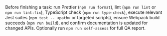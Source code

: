 Before finishing a task: run Prettier (`npm run format`), lint (`npm run lint` or `npm run lint:fix`), TypeScript check (`npm run type-check`), execute relevant Jest suites (`npm test -- <path>` or targeted scripts), ensure Webpack build succeeds (`npm run build`), and confirm documentation is updated for changed APIs. Optionally run `npm run self-assess` for full QA report.